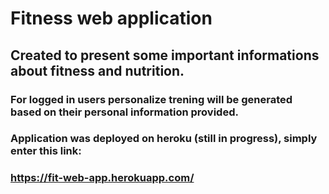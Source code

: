 # Fitness web application
## Created to present some important informations about fitness and nutrition. 
### For logged in users personalize trening will be generated based on their personal information provided.

### Application was deployed on heroku (still in progress), simply enter this link:
### https://fit-web-app.herokuapp.com/
